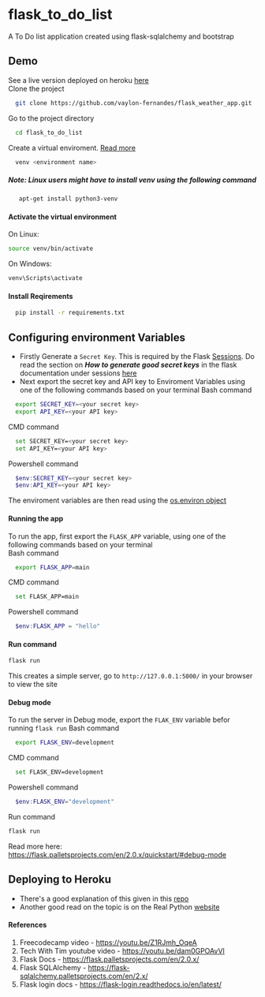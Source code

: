 # flask_to_do_list
A To Do list application created using flask-sqlalchemy and bootstrap<br>

## Demo
See a live version deployed on heroku [here](https://flask-web-todo.herokuapp.com/)
<br>
Clone the project

```bash
  git clone https://github.com/vaylon-fernandes/flask_weather_app.git
```

Go to the project directory

```bash
  cd flask_to_do_list
```
Create a virtual enviroment. [Read more](https://realpython.com/python-virtual-environments-a-primer/)
```bash 
  venv <environment name>
```
##### Note: Linux users might have to install venv using the following command

```bash
   apt-get install python3-venv
```

#### Activate the virtual environment 
On Linux:
```bash 
source venv/bin/activate
```
On Windows:
```bash
venv\Scripts\activate
```
#### Install Reqirements
```bash 
  pip install -r requirements.txt
```
## Configuring environment Variables
- Firstly Generate a `Secret Key`. This is required by the Flask [Sessions](https://flask.palletsprojects.com/en/2.0.x/quickstart/#sessions). 
Do read the section on  ***How to generate good secret keys***  in the flask documentation under 
sessions [here](https://flask.palletsprojects.com/en/2.0.x/quickstart/#sessions)
- Next export the secret key and API key to Enviroment Variables using one of the following commands based on your terminal
Bash command 
```bash
  export SECRET_KEY=<your secret key>
  export API_KEY=<your API key>
```
CMD command
```bash
  set SECRET_KEY=<your secret key>
  set API_KEY=<your API key>
```
Powershell command
```powershell
  $env:SECRET_KEY=<your secret key>
  $env:API_KEY=<your API key>
```
The enviroment variables are then read using the [os.environ object](https://www.geeksforgeeks.org/python-os-environ-object/)
#### Running the app 
To run the app, first export the `FLASK_APP` variable, using one of the following commands based on your terminal<br>
Bash command 
```bash
  export FLASK_APP=main
```
CMD command
```bash
  set FLASK_APP=main
```
Powershell command
```powershell
  $env:FLASK_APP = "hello"
```
#### Run command
```bash
flask run
```
This creates a simple server, go to `http://127.0.0.1:5000/` in your browser to view the site <br>
#### Debug mode 
To run the server in Debug mode, export the `FLAK_ENV` variable befor running `flask run`
Bash command 
```bash
  export FLASK_ENV=development
```
CMD command
```bash
  set FLASK_ENV=development
```
Powershell command
```powershell
  $env:FLASK_ENV="development"
```
Run command
```bash
flask run
```
Read more here: https://flask.palletsprojects.com/en/2.0.x/quickstart/#debug-mode
## Deploying to Heroku
- There's a good explanation of this given in this [repo](https://github.com/MirelaI/flask_heroku_example)
- Another good read on the topic is on the Real Python [website](https://realpython.com/flask-by-example-part-1-project-setup/)
#### References
1. Freecodecamp video - https://youtu.be/Z1RJmh_OqeA
2. Tech With Tim youtube video - https://youtu.be/dam0GPOAvVI
3. Flask Docs - https://flask.palletsprojects.com/en/2.0.x/
4. Flask SQLAlchemy - https://flask-sqlalchemy.palletsprojects.com/en/2.x/
5. Flask login docs - https://flask-login.readthedocs.io/en/latest/
